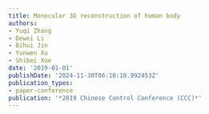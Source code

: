 ```yaml
---
title: Monocular 3D reconstruction of human body
authors:
- Yuqi Zhang
- Dewei Li
- Bihui Jin
- Yunwen Xu
- Shibei Xue
date: '2019-01-01'
publishDate: '2024-11-30T06:10:10.992453Z'
publication_types:
- paper-conference
publication: '*2019 Chinese Control Conference (CCC)*'
---
```

